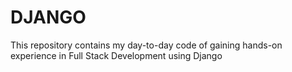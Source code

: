 # DJANGO
This repository contains my day-to-day code of gaining hands-on experience in Full Stack Development using Django

